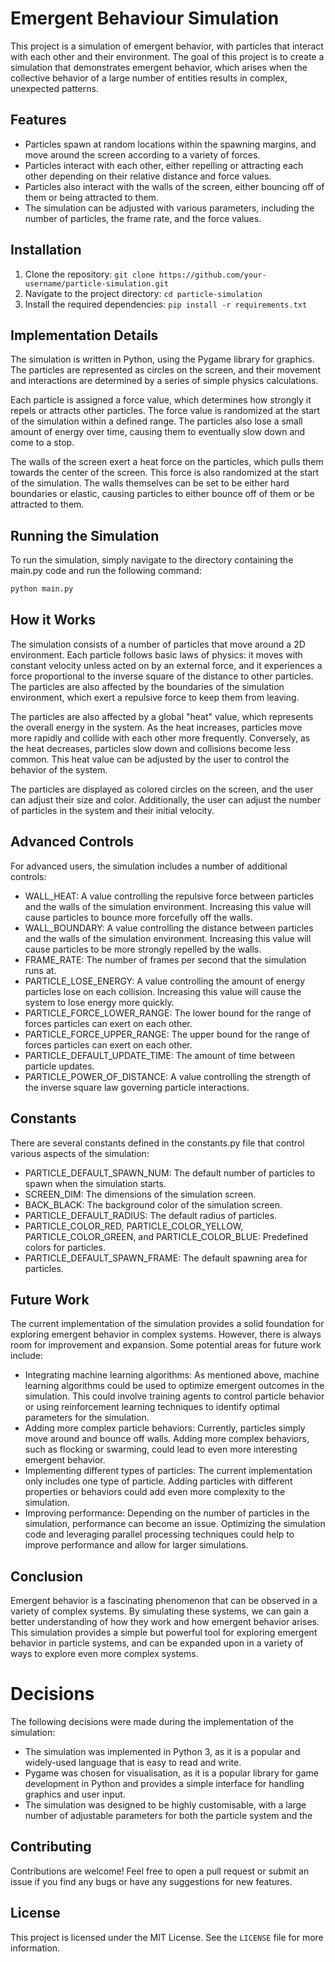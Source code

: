 # Emergent Behaviour Simulation

This project is a simulation of emergent behavior, with particles that interact with each other and their environment. The goal of this project is to create a simulation that demonstrates emergent behavior, which arises when the collective behavior of a large number of entities results in complex, unexpected patterns.

## Features

- Particles spawn at random locations within the spawning margins, and move around the screen according to a variety of forces.
- Particles interact with each other, either repelling or attracting each other depending on their relative distance and force values.
- Particles also interact with the walls of the screen, either bouncing off of them or being attracted to them.
- The simulation can be adjusted with various parameters, including the number of particles, the frame rate, and the force values.

## Installation

1. Clone the repository: `git clone https://github.com/your-username/particle-simulation.git`
2. Navigate to the project directory: `cd particle-simulation`
3. Install the required dependencies: `pip install -r requirements.txt`

## Implementation Details

The simulation is written in Python, using the Pygame library for graphics. The particles are represented as circles on the screen, and their movement and interactions are determined by a series of simple physics calculations.

Each particle is assigned a force value, which determines how strongly it repels or attracts other particles. The force value is randomized at the start of the simulation within a defined range. The particles also lose a small amount of energy over time, causing them to eventually slow down and come to a stop.

The walls of the screen exert a heat force on the particles, which pulls them towards the center of the screen. This force is also randomized at the start of the simulation. The walls themselves can be set to be either hard boundaries or elastic, causing particles to either bounce off of them or be attracted to them.

## Running the Simulation

To run the simulation, simply navigate to the directory containing the main.py code and run the following command:

```sh
python main.py
```

## How it Works
The simulation consists of a number of particles that move around a 2D environment. Each particle follows basic laws of physics: it moves with constant velocity unless acted on by an external force, and it experiences a force proportional to the inverse square of the distance to other particles. The particles are also affected by the boundaries of the simulation environment, which exert a repulsive force to keep them from leaving.

The particles are also affected by a global "heat" value, which represents the overall energy in the system. As the heat increases, particles move more rapidly and collide with each other more frequently. Conversely, as the heat decreases, particles slow down and collisions become less common. This heat value can be adjusted by the user to control the behavior of the system.

The particles are displayed as colored circles on the screen, and the user can adjust their size and color. Additionally, the user can adjust the number of particles in the system and their initial velocity.

## Advanced Controls
For advanced users, the simulation includes a number of additional controls:

- WALL_HEAT: A value controlling the repulsive force between particles and the walls of the simulation environment. Increasing this value will cause particles to bounce more forcefully off the walls.
- WALL_BOUNDARY: A value controlling the distance between particles and the walls of the simulation environment. Increasing this value will cause particles to be more strongly repelled by the walls.
- FRAME_RATE: The number of frames per second that the simulation runs at.
- PARTICLE_LOSE_ENERGY: A value controlling the amount of energy particles lose on each collision. Increasing this value will cause the system to lose energy more quickly.
- PARTICLE_FORCE_LOWER_RANGE: The lower bound for the range of forces particles can exert on each other.
- PARTICLE_FORCE_UPPER_RANGE: The upper bound for the range of forces particles can exert on each other.
- PARTICLE_DEFAULT_UPDATE_TIME: The amount of time between particle updates.
- PARTICLE_POWER_OF_DISTANCE: A value controlling the strength of the inverse square law governing particle interactions.

## Constants
There are several constants defined in the constants.py file that control various aspects of the simulation:

- PARTICLE_DEFAULT_SPAWN_NUM: The default number of particles to spawn when the simulation starts.
- SCREEN_DIM: The dimensions of the simulation screen.
- BACK_BLACK: The background color of the simulation screen.
- PARTICLE_DEFAULT_RADIUS: The default radius of particles.
- PARTICLE_COLOR_RED, PARTICLE_COLOR_YELLOW, PARTICLE_COLOR_GREEN, and PARTICLE_COLOR_BLUE: Predefined colors for particles.
- PARTICLE_DEFAULT_SPAWN_FRAME: The default spawning area for particles.

## Future Work
The current implementation of the simulation provides a solid foundation for exploring emergent behavior in complex systems. However, there is always room for improvement and expansion. Some potential areas for future work include:

- Integrating machine learning algorithms: As mentioned above, machine learning algorithms could be used to optimize emergent outcomes in the simulation. This could involve training agents to control particle behavior or using reinforcement learning techniques to identify optimal parameters for the simulation.
- Adding more complex particle behaviors: Currently, particles simply move around and bounce off walls. Adding more complex behaviors, such as flocking or swarming, could lead to even more interesting emergent behavior.
- Implementing different types of particles: The current implementation only includes one type of particle. Adding particles with different properties or behaviors could add even more complexity to the simulation.
- Improving performance: Depending on the number of particles in the simulation, performance can become an issue. Optimizing the simulation code and leveraging parallel processing techniques could help to improve performance and allow for larger simulations.

## Conclusion
Emergent behavior is a fascinating phenomenon that can be observed in a variety of complex systems. By simulating these systems, we can gain a better understanding of how they work and how emergent behavior arises. This simulation provides a simple but powerful tool for exploring emergent behavior in particle systems, and can be expanded upon in a variety of ways to explore even more complex systems.

# Decisions
The following decisions were made during the implementation of the simulation:

* The simulation was implemented in Python 3, as it is a popular and widely-used language that is easy to read and write.
* Pygame was chosen for visualisation, as it is a popular library for game development in Python and provides a simple interface for handling graphics and user input.
* The simulation was designed to be highly customisable, with a large number of adjustable parameters for both the particle system and the

## Contributing

Contributions are welcome! Feel free to open a pull request or submit an issue if you find any bugs or have any suggestions for new features.

## License

This project is licensed under the MIT License. See the `LICENSE` file for more information.
